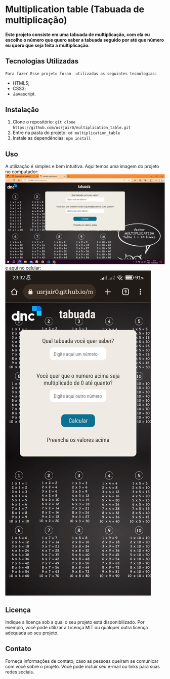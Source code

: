 # Multiplication table (Tabuada de multiplicação)

#### Este projeto consiste em uma tabuada de multiplicação, com ela eu escolho o número que quero saber a tabuada seguido por até que número eu quero que seja feita a multiplicação.

## Tecnologias Utilizadas 
    Para fazer Esse projeto foram  utilizadas as seguintes tecnologias:
- HTML5;
- CSS3;
- Javascript.

## Instalação

1. Clone o repositório: `git clone https://github.com/usrjair0/multiplication_table.git`
2. Entre na pasta do projeto: `cd multiplication_table`
3. Instale as dependências: `npm install` 

## Uso

A utilização é simples e bem intuitiva. Aqui temos uma imagem do projeto no computador:
<img src="./assets/PcView.png"> <br>
e aqui no celular: <br>
<img src="./assets/mobileView.jpeg">

## Licença

Indique a licença sob a qual o seu projeto está disponibilizado. Por exemplo, você pode utilizar a Licença MIT ou qualquer outra licença adequada ao seu projeto.

## Contato

Forneça informações de contato, caso as pessoas queiram se comunicar com você sobre o projeto. Você pode incluir seu e-mail ou links para suas redes sociais.

